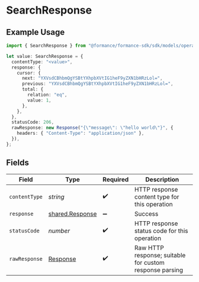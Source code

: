 # SearchResponse

## Example Usage

```typescript
import { SearchResponse } from "@formance/formance-sdk/sdk/models/operations";

let value: SearchResponse = {
  contentType: "<value>",
  response: {
    cursor: {
      next: "YXVsdCBhbmQgYSBtYXhpbXVtIG1heF9yZXN1bHRzLol=",
      previous: "YXVsdCBhbmQgYSBtYXhpbXVtIG1heF9yZXN1bHRzLol=",
      total: {
        relation: "eq",
        value: 1,
      },
    },
  },
  statusCode: 206,
  rawResponse: new Response("{\"message\": \"hello world\"}", {
    headers: { "Content-Type": "application/json" },
  }),
};
```

## Fields

| Field                                                                 | Type                                                                  | Required                                                              | Description                                                           |
| --------------------------------------------------------------------- | --------------------------------------------------------------------- | --------------------------------------------------------------------- | --------------------------------------------------------------------- |
| `contentType`                                                         | *string*                                                              | :heavy_check_mark:                                                    | HTTP response content type for this operation                         |
| `response`                                                            | [shared.Response](../../../sdk/models/shared/response.md)             | :heavy_minus_sign:                                                    | Success                                                               |
| `statusCode`                                                          | *number*                                                              | :heavy_check_mark:                                                    | HTTP response status code for this operation                          |
| `rawResponse`                                                         | [Response](https://developer.mozilla.org/en-US/docs/Web/API/Response) | :heavy_check_mark:                                                    | Raw HTTP response; suitable for custom response parsing               |